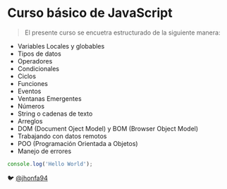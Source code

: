 # Curso básico de JavaScript

> El presente curso se encuetra estructurado de la siguiente manera: 

* Variables Locales y globables
* Tipos de datos
* Operadores
* Condicionales
* Ciclos
* Funciones
* Eventos
* Ventanas Emergentes
* Números
* String o cadenas de texto
* Arreglos
* DOM (Document Oject Model) y BOM (Browser Object Model)
* Trabajando con datos remotos
* POO (Programación Orientada a Objetos)
* Manejo de errores

```javascript
console.log('Hello World');
```

:bird: [@jhonfa94](https://www.twitter.com/jhonfa94 "Twitter @jhonfa94")



